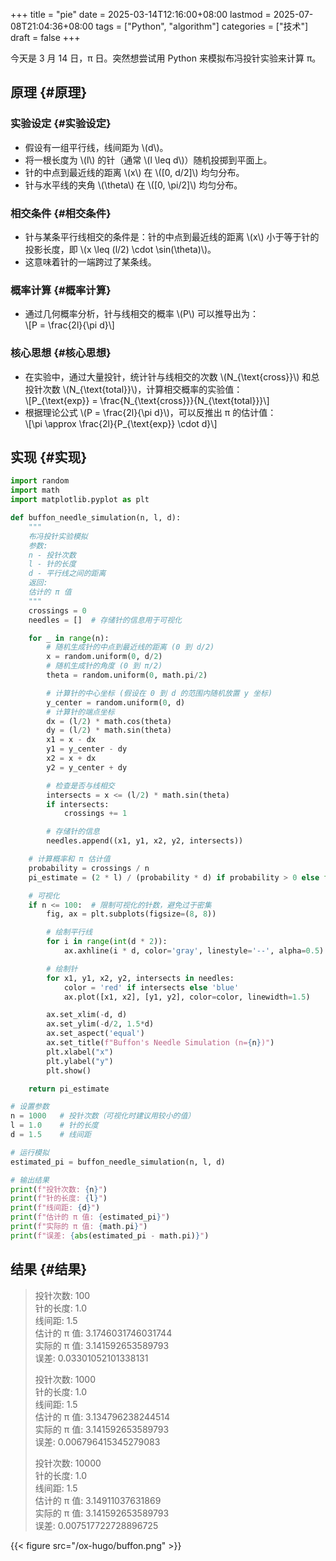+++
title = "pie"
date = 2025-03-14T12:16:00+08:00
lastmod = 2025-07-08T21:04:36+08:00
tags = ["Python", "algorithm"]
categories = ["技术"]
draft = false
+++

今天是 3 月 14 日，&pi; 日。突然想尝试用 Python 来模拟布冯投针实验来计算 &pi;。 <br/>

<!--more-->


## 原理 {#原理}


### 实验设定 {#实验设定}

-   假设有一组平行线，线间距为 \\(d\\)。 <br/>
-   将一根长度为 \\(l\\) 的针（通常 \\(l \leq d\\)）随机投掷到平面上。 <br/>
-   针的中点到最近线的距离 \\(x\\) 在 \\([0, d/2]\\) 均匀分布。 <br/>
-   针与水平线的夹角 \\(\theta\\) 在 \\([0, \pi/2]\\) 均匀分布。 <br/>


### 相交条件 {#相交条件}

-   针与某条平行线相交的条件是：针的中点到最近线的距离 \\(x\\) 小于等于针的投影长度，即 \\(x \leq (l/2) \cdot \sin(\theta)\\)。 <br/>
-   这意味着针的一端跨过了某条线。 <br/>


### 概率计算 {#概率计算}

-   通过几何概率分析，针与线相交的概率 \\(P\\) 可以推导出为： <br/>
    \\[P = \frac{2l}{\pi d}\\] <br/>


### 核心思想 {#核心思想}

-   在实验中，通过大量投针，统计针与线相交的次数 \\(N\_{\text{cross}}\\) 和总投针次数 \\(N\_{\text{total}}\\)，计算相交概率的实验值： <br/>
    \\[P\_{\text{exp}} = \frac{N\_{\text{cross}}}{N\_{\text{total}}}\\] <br/>
-   根据理论公式 \\(P = \frac{2l}{\pi d}\\)，可以反推出 π 的估计值： <br/>
    \\[\pi \approx \frac{2l}{P\_{\text{exp}} \cdot d}\\] <br/>


## 实现 {#实现}

```python
import random
import math
import matplotlib.pyplot as plt

def buffon_needle_simulation(n, l, d):
    """
    布冯投针实验模拟
    参数:
    n - 投针次数
    l - 针的长度
    d - 平行线之间的距离
    返回:
    估计的 π 值
    """
    crossings = 0
    needles = []  # 存储针的信息用于可视化

    for _ in range(n):
        # 随机生成针的中点到最近线的距离 (0 到 d/2)
        x = random.uniform(0, d/2)
        # 随机生成针的角度 (0 到 π/2)
        theta = random.uniform(0, math.pi/2)

        # 计算针的中心坐标 (假设在 0 到 d 的范围内随机放置 y 坐标)
        y_center = random.uniform(0, d)
        # 计算针的端点坐标
        dx = (l/2) * math.cos(theta)
        dy = (l/2) * math.sin(theta)
        x1 = x - dx
        y1 = y_center - dy
        x2 = x + dx
        y2 = y_center + dy

        # 检查是否与线相交
        intersects = x <= (l/2) * math.sin(theta)
        if intersects:
            crossings += 1

        # 存储针的信息
        needles.append((x1, y1, x2, y2, intersects))

    # 计算概率和 π 估计值
    probability = crossings / n
    pi_estimate = (2 * l) / (probability * d) if probability > 0 else float('inf')

    # 可视化
    if n <= 100:  # 限制可视化的针数，避免过于密集
        fig, ax = plt.subplots(figsize=(8, 8))

        # 绘制平行线
        for i in range(int(d * 2)):
            ax.axhline(i * d, color='gray', linestyle='--', alpha=0.5)

        # 绘制针
        for x1, y1, x2, y2, intersects in needles:
            color = 'red' if intersects else 'blue'
            ax.plot([x1, x2], [y1, y2], color=color, linewidth=1.5)

        ax.set_xlim(-d, d)
        ax.set_ylim(-d/2, 1.5*d)
        ax.set_aspect('equal')
        ax.set_title(f"Buffon's Needle Simulation (n={n})")
        plt.xlabel("x")
        plt.ylabel("y")
        plt.show()

    return pi_estimate

# 设置参数
n = 1000   # 投针次数（可视化时建议用较小的值）
l = 1.0    # 针的长度
d = 1.5    # 线间距

# 运行模拟
estimated_pi = buffon_needle_simulation(n, l, d)

# 输出结果
print(f"投针次数: {n}")
print(f"针的长度: {l}")
print(f"线间距: {d}")
print(f"估计的 π 值: {estimated_pi}")
print(f"实际的 π 值: {math.pi}")
print(f"误差: {abs(estimated_pi - math.pi)}")
```


## 结果 {#结果}

> 投针次数: 100 <br/>
> 针的长度: 1.0 <br/>
> 线间距: 1.5 <br/>
> 估计的 π 值: 3.1746031746031744 <br/>
> 实际的 π 值: 3.141592653589793 <br/>
> 误差: 0.03301052101338131 <br/>
> 
> 投针次数: 1000 <br/>
> 针的长度: 1.0 <br/>
> 线间距: 1.5 <br/>
> 估计的 π 值: 3.134796238244514 <br/>
> 实际的 π 值: 3.141592653589793 <br/>
> 误差: 0.006796415345279083 <br/>
> 
> 投针次数: 10000 <br/>
> 针的长度: 1.0 <br/>
> 线间距: 1.5 <br/>
> 估计的 π 值: 3.14911037631869 <br/>
> 实际的 π 值: 3.141592653589793 <br/>
> 误差: 0.007517722728896725 <br/>

{{< figure src="/ox-hugo/buffon.png" >}}

